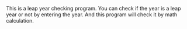 This is a leap year checking program.
You can check if the year is a leap year or not by entering the year.
And this program will check it by math calculation.
